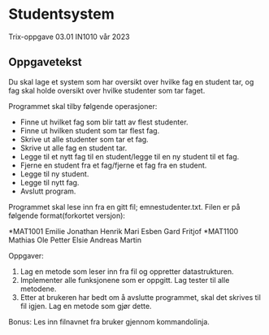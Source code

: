 # Studentsystem
Trix-oppgave 03.01 IN1010 vår 2023

## Oppgavetekst
Du skal lage et system som har oversikt over hvilke fag en student tar, og fag skal holde oversikt over hvilke studenter som tar faget.

Programmet skal tilby følgende operasjoner:

- Finne ut hvilket fag som blir tatt av flest studenter.
- Finne ut hvilken student som tar flest fag.
- Skrive ut alle studenter som tar et fag.
- Skrive ut alle fag en student tar.
- Legge til et nytt fag til en student/legge til en ny student til et fag.
- Fjerne en student fra et fag/fjerne et fag fra en student.
- Legge til ny student.
- Legge til nytt fag.
- Avslutt program.

Programmet skal lese inn fra en gitt fil; emnestudenter.txt. Filen er på følgende format(forkortet versjon):

*MAT1001
Emilie
Jonathan
Henrik
Mari
Esben
Gard
Fritjof
*MAT1100
Mathias
Ole Petter
Elsie
Andreas
Martin

Oppgaver:
1. Lag en metode som leser inn fra fil og oppretter datastrukturen.
2. Implementer alle funksjonene som er oppgitt. Lag tester til alle metodene.
3. Etter at brukeren har bedt om å avslutte programmet, skal det skrives til fil igjen. Lag en metode som gjør dette.

Bonus: Les inn filnavnet fra bruker gjennom kommandolinja.

